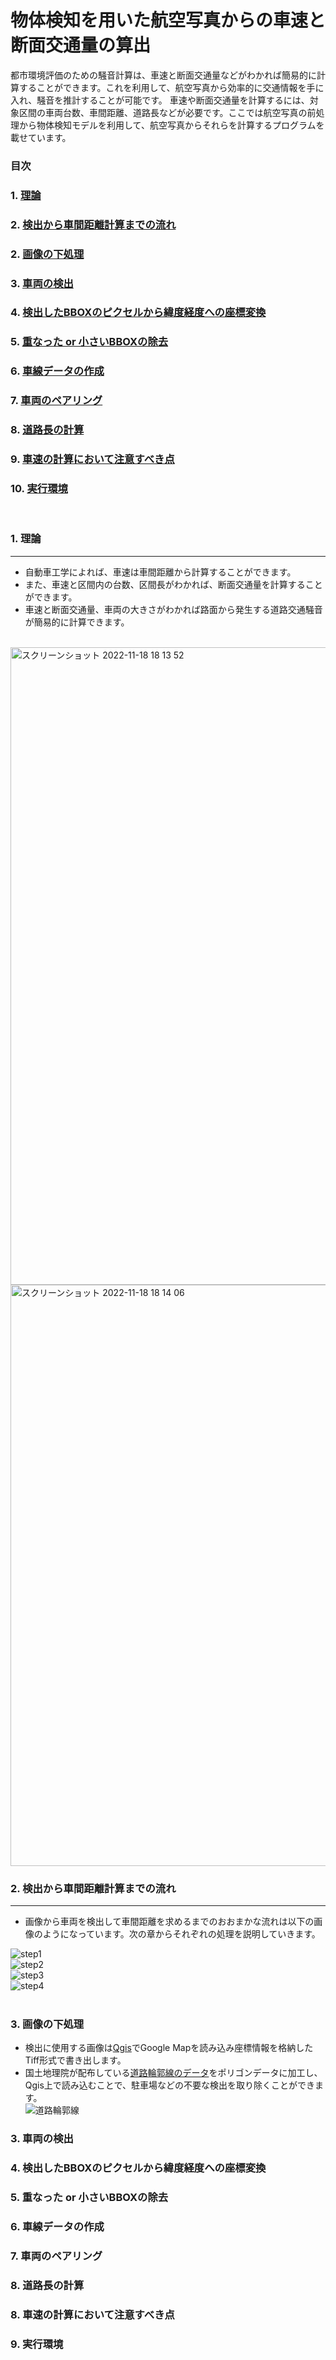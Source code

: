 # 物体検知を用いた航空写真からの車速と断面交通量の算出  
都市環境評価のための騒音計算は、車速と断面交通量などがわかれば簡易的に計算することができます。これを利用して、航空写真から効率的に交通情報を手に入れ、騒音を推計することが可能です。
車速や断面交通量を計算するには、対象区間の車両台数、車間距離、道路長などが必要です。ここでは航空写真の前処理から物体検知モデルを利用して、航空写真からそれらを計算するプログラムを載せています。
<br>

### 目次  
### 1. [理論](#anchor1)
### 2. [検出から車間距離計算までの流れ](#anchor2)
### 2. [画像の下処理](#anchor2)
### 3. [車両の検出](#anchor3)
### 4. [検出したBBOXのピクセルから緯度経度への座標変換](#anchor4)
### 5. [重なった or 小さいBBOXの除去](#anchor5)
### 6. [車線データの作成](#anchor6)
### 7. [車両のペアリング](#anchor7)
### 8. [道路長の計算](#anchor8)
### 9. [車速の計算において注意すべき点](#anchor9)
### 10. [実行環境](#anchor10)

<br>

<a id="anchor1"></a>
###  1. 理論  
***  
* 自動車工学によれば、車速は車間距離から計算することができます。 
* また、車速と区間内の台数、区間長がわかれば、断面交通量を計算することができます。
* 車速と断面交通量、車両の大きさがわかれば路面から発生する道路交通騒音が簡易的に計算できます。  
<br>
<img width="1020" alt="スクリーンショット 2022-11-18 18 13 52" src="https://user-images.githubusercontent.com/81552631/202665644-7726f878-b081-4a78-aee6-1a94c8cc7909.png">  
<img width="930" alt="スクリーンショット 2022-11-18 18 14 06" src="https://user-images.githubusercontent.com/81552631/202665664-ba56e6c3-ad3f-4869-aeee-440e76546ba5.png">
<br>

<a id="anchor2"></a>

###  2. 検出から車間距離計算までの流れ  
***  
* 画像から車両を検出して車間距離を求めるまでのおおまかな流れは以下の画像のようになっています。次の章からそれぞれの処理を説明していきます。
 
![step1](https://user-images.githubusercontent.com/81552631/202680925-d00c8642-a429-4d2e-b727-5f2722cd1cb0.jpg)  
![step2](https://user-images.githubusercontent.com/81552631/202681118-8ad49b66-1831-4eeb-9d8e-940ab139df6d.png)  
![step3](https://user-images.githubusercontent.com/81552631/202681156-2e49868a-3f02-4e90-80c9-3f420fb2b869.png)  
![step4](https://user-images.githubusercontent.com/81552631/202681172-92b51794-63f9-41f3-8aad-f4609b4e54ed.png)  
<br>

<a id="anchor2"></a>
### 3. 画像の下処理
* 検出に使用する画像は[Qgis](https://www.qgis.org/en/site/)でGoogle Mapを読み込み座標情報を格納したTiff形式で書き出します。
* 国土地理院が配布している[道路輪郭線のデータ](https://fgd.gsi.go.jp/download/menu.php)をポリゴンデータに加工し、Qgis上で読み込むことで、駐車場などの不要な検出を取り除くことができます。  
![道路輪郭線](https://user-images.githubusercontent.com/81552631/202690110-1abc59f6-3daa-4acb-a90c-de141e98396e.png)

<a id="anchor3"></a>
### 3. 車両の検出

<a id="anchor4"></a>
### 4. 検出したBBOXのピクセルから緯度経度への座標変換

<a id="anchor5"></a>
### 5. 重なった or 小さいBBOXの除去

<a id="anchor6"></a>
### 6. 車線データの作成

<a id="anchor7"></a>
### 7. 車両のペアリング

<a id="anchor8"></a>
### 8. 道路長の計算

<a id="anchor9"></a>
### 8. 車速の計算において注意すべき点

<a id="anchor10"></a>
### 9. 実行環境
